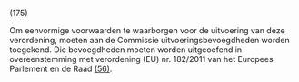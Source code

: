 (175)

Om eenvormige voorwaarden te waarborgen voor de uitvoering van deze verordening, moeten aan de Commissie uitvoeringsbevoegdheden worden toegekend. Die bevoegdheden moeten worden uitgeoefend in overeenstemming met verordening (EU) nr. 182/2011 van het Europees Parlement en de Raad [(56)](#ntr56-L_202401689NL.000101-E0056).